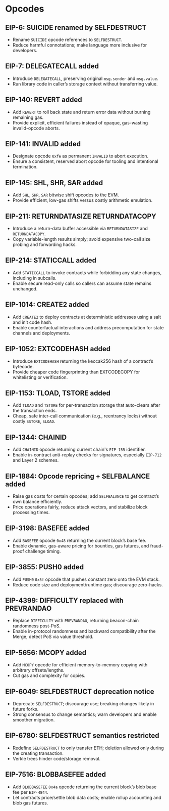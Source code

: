 # Opcodes

## EIP-6: SUICIDE renamed by SELFDESTRUCT

- Rename `SUICIDE` opcode references to `SELFDESTRUCT`.
- Reduce harmful connotations; make language more inclusive for developers.

## EIP-7: DELEGATECALL added

- Introduce `DELEGATECALL`, preserving original `msg.sender` and `msg.value`.
- Run library code in caller’s storage context without transferring value.

## EIP-140: REVERT added

- Add `REVERT` to roll back state and return error data without burning remaining gas.
- Provide explicit, efficient failures instead of opaque, gas-wasting invalid-opcode aborts.

## EIP-141: INVALID added

- Designate opcode `0xfe` as permanent `INVALID` to abort execution.
- Ensure a consistent, reserved abort opcode for tooling and intentional termination.

## EIP-145: SHL, SHR, SAR added

- Add `SHL`, `SHR`, `SAR` bitwise shift opcodes to the EVM.
- Provide efficient, low-gas shifts versus costly arithmetic emulation.

## EIP-211: RETURNDATASIZE RETURNDATACOPY

- Introduce a return-data buffer accessible via `RETURNDATASIZE` and `RETURNDATACOPY`.
- Copy variable-length results simply; avoid expensive two-call size probing and forwarding hacks.

## EIP-214: STATICCALL added

- Add `STATICCALL` to invoke contracts while forbidding any state changes, including in subcalls.
- Enable secure read-only calls so callers can assume state remains unchanged.

## EIP-1014: CREATE2 added

- Add `CREATE2` to deploy contracts at deterministic addresses using a salt and init code hash.
- Enable counterfactual interactions and address precomputation for state channels and deployments.

## EIP-1052: EXTCODEHASH added

- Introduce `EXTCODEHASH` returning the keccak256 hash of a contract’s bytecode.
- Provide cheaper code fingerprinting than EXTCODECOPY for whitelisting or verification.

## EIP-1153: TLOAD, TSTORE added

- Add `TLOAD` and `TSTORE` for per-transaction storage that auto-clears after the transaction ends.
- Cheap, safe inter-call communication (e.g., reentrancy locks) without costly `SSTORE`, `SLOAD`.

## EIP-1344: CHAINID

- Add `CHAINID` opcode returning current chain's `EIP-155` identifier.
- Enable in-contract anti-replay checks for signatures, especially `EIP-712` and Layer 2 schemes.

## EIP-1884: Opcode repricing + SELFBALANCE added

- Raise gas costs for certain opcodes; add `SELFBALANCE` to get contract’s own balance efficiently.
- Price operations fairly, reduce attack vectors, and stabilize block processing times.

## EIP-3198: BASEFEE added

- Add `BASEFEE` opcode `0x48` returning the current block’s base fee.
- Enable dynamic, gas-aware pricing for bounties, gas futures, and fraud-proof challenge timing.

## EIP-3855: PUSH0 added

- Add `PUSH0` `0x5f` opcode that pushes constant zero onto the EVM stack.
- Reduce code size and deployment/runtime gas; discourage zero-hacks.

## EIP-4399: DIFFICULTY replaced with PREVRANDAO

- Replace `DIFFICULTY` with `PREVRANDAO`, returning beacon-chain randomness post-PoS.
- Enable in-protocol randomness and backward compatibility after the Merge; detect PoS via value threshold.

## EIP-5656: MCOPY added

- Add `MCOPY` opcode for efficient memory-to-memory copying with arbitrary offsets/lengths.
- Cut gas and complexity for copies.

## EIP-6049: SELFDESTRUCT deprecation notice

- Deprecate `SELFDESTRUCT`; discourage use; breaking changes likely in future forks.
- Strong consensus to change semantics; warn developers and enable smoother migration.

## EIP-6780: SELFDESTRUCT semantics restricted

- Redefine `SELFDESTRUCT` to only transfer ETH; deletion allowed only during the creating transaction.
- Verkle trees hinder code/storage removal.

## EIP-7516: BLOBBASEFEE added

- Add `BLOBBASEFEE` `0x4a` opcode returning the current block’s blob base fee per `EIP-4844`.
- Let contracts price/settle blob data costs; enable rollup accounting and blob gas futures.
